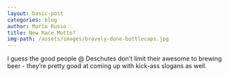 ```yaml
---
layout: basic-post
categories: blog
author: Mario Russo
title: New Race Motto?
img-path: /assets/images/bravely-done-bottlecaps.jpg
---
```

I guess the good people @ Deschutes don’t limit their awesome to brewing beer - they’re pretty good at coming up with kick-ass slogans as well.
